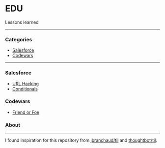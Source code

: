 # EDU
Lessons learned

---

### Categories

* [Salesforce](#salesforce)
* [Codewars](#codewars)

---

### Salesforce
- [URL Hacking](salesforce/url_hacking.md)
- [Conditionals](salesforce/conditionals.md)

### Codewars
- [Friend or Foe](codewars/friend_or_foe.rb) 

### About
---
I found inspiration for this repository from [jbranchaud/til](https://github.com/jbranchaud/til) and [thoughtbot/til](https://github.com/thoughtbot/til).


